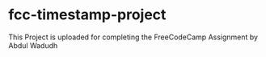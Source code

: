 # fcc-timestamp-project
This Project is uploaded for completing the FreeCodeCamp Assignment by Abdul Wadudh
